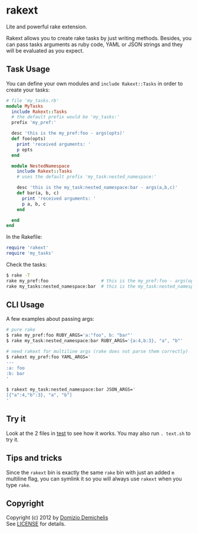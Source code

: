 # rakext

Lite and powerful rake extension.

Rakext allows you to create rake tasks by just writing methods. Besides, you can pass tasks arguments as ruby code, YAML or JSON strings and they will be evaluated as you expect.

## Task Usage

You can define your own modules and `include Rakext::Tasks` in order to create your tasks:

```ruby
# file 'my_tasks.rb'
module MyTasks
  include Rakext::Tasks
  # the default prefix would be 'my_tasks:'
  prefix 'my_pref:'

  desc 'this is the my_pref:foo - args(opts)'
  def foo(opts)
    print 'received arguments: '
    p opts
  end

  module NestedNamespace
    include Rakext::Tasks
    # uses the default prefix 'my_task:nested_namespace:'

    desc 'this is the my_task:nested_namespace:bar - args(a,b,c)'
    def bar(a, b, c)
      print 'received arguments: '
      p a, b, c
    end

  end
end
```

In the Rakefile:

```ruby
require 'rakext'
require 'my_tasks'
```

Check the tasks:

```sh
$ rake -T
rake my_pref:foo                    # this is the my_pref:foo - args(opts)
rake my_tasks:nested_namespace:bar  # this is the my_task:nested_namespace:bar - args(a,b,c)
```

## CLI Usage

A few examples about passing args:

```sh
# pure rake
$ rake my_pref:foo RUBY_ARGS='a:"foo", b: "bar"'
$ rake my_task:nested_namespace:bar RUBY_ARGS='{a:4,b:3}, "a", "b"'

# need rakext for multiline args (rake does not parse them correctly)
$ rakext my_pref:foo YAML_ARGS='
---
:a: foo
:b: bar
'

$ rakext my_task:nested_namespace:bar JSON_ARGS='
[{"a":4,"b":3}, "a", "b"]
'
```

## Try it

Look at the 2 files in [test](./rakext/blob/master/test) to see how it works. You may also run `. text.sh` to try it.

## Tips and tricks

Since the `rakext` bin is exactly the same `rake` bin with just an added `m` multiline flag, you can symlink it so you will always use `rakext` when you type `rake`.

## Copyright

Copyright (c) 2012 by [Domizio Demichelis](mailto://dd.nexus@gmail.com)<br>
See [LICENSE](./rakext/blob/master/LICENSE) for details.

